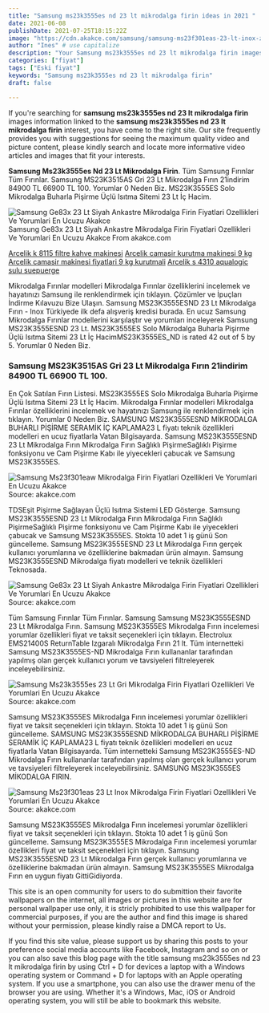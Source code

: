 ```yaml
---
title: "Samsung ms23k3555es nd 23 lt mikrodalga firin ideas in 2021 "
date: 2021-06-08
publishDate: 2021-07-25T18:15:22Z
image: "https://cdn.akakce.com/samsung/samsung-ms23f301eas-23-lt-inox-z.jpg"
author: "Ines" # use capitalize
description: "Your Samsung ms23k3555es nd 23 lt mikrodalga firin images are available in this site. Samsung ms23k3555es nd 23 lt mikrodalga firin are a topic that is being searched for and liked by netizens now. You can Download the Samsung ms23k3555es nd 23 lt mikrodalga firin files here. Get all royalty-free images."
categories: ["fiyat"]
tags: ["Eski fiyat"]
keywords: "Samsung ms23k3555es nd 23 lt mikrodalga firin"
draft: false

---
```


If you're searching for **samsung ms23k3555es nd 23 lt mikrodalga firin** images information linked to the **samsung ms23k3555es nd 23 lt mikrodalga firin** interest, you have come to the right  site.  Our site frequently  provides you with  suggestions  for seeing  the maximum  quality video and picture  content, please kindly search and locate more informative video articles and images  that fit your interests.

**Samsung Ms23k3555es Nd 23 Lt Mikrodalga Firin**. Tüm Samsung Fırınlar Tüm Fırınlar. Samsung MS23K3515AS Gri 23 Lt Mikrodalga Fırın 21indirim 84900 TL 66900 TL 100. Yorumlar 0 Neden Biz. MS23K3555ES Solo Mikrodalga Buharla Pişirme Üçlü Isıtma Sitemi 23 Lt İç Hacim.

![Samsung Ge83x 23 Lt Siyah Ankastre Mikrodalga Firin Fiyatlari Ozellikleri Ve Yorumlari En Ucuzu Akakce](https://cdn.akakce.com/samsung/samsung-ge83x-23-lt-siyah-ankastre-z.jpg "Samsung Ge83x 23 Lt Siyah Ankastre Mikrodalga Firin Fiyatlari Ozellikleri Ve Yorumlari En Ucuzu Akakce")
Samsung Ge83x 23 Lt Siyah Ankastre Mikrodalga Firin Fiyatlari Ozellikleri Ve Yorumlari En Ucuzu Akakce From akakce.com

[Arcelik k 8115 filtre kahve makinesi](/arcelik-k-8115-filtre-kahve-makinesi/)
[Arcelik camasir kurutma makinesi 9 kg](/arcelik-camasir-kurutma-makinesi-9-kg/)
[Arcelik camasir makinesi fiyatlari 9 kg kurutmali](/arcelik-camasir-makinesi-fiyatlari-9-kg-kurutmali/)
[Arcelik s 4310 aqualogic sulu suepuerge](/arcelik-s-4310-aqualogic-sulu-suepuerge/)

Mikrodalga Fırınlar modelleri Mikrodalga Fırınlar özelliklerini incelemek ve hayatınızı Samsung ile renklendirmek için tıklayın. Çözümler ve İpuçları İndirme Kılavuzu Bize Ulaşın. Samsung MS23K3555ESND 23 Lt Mikrodalga Fırın - Inox Türkiyede ilk defa alışveriş kredisi burada. En ucuz Samsung Mikrodalga Fırınlar modellerini karşılaştır ve yorumları inceleyerek Samsung MS23K3555ESND 23 Lt. MS23K3555ES Solo Mikrodalga Buharla Pişirme Üçlü Isıtma Sitemi 23 Lt İç HacimMS23K3555ES_ND is rated 42 out of 5 by 5. Yorumlar 0 Neden Biz.

### Samsung MS23K3515AS Gri 23 Lt Mikrodalga Fırın 21indirim 84900 TL 66900 TL 100.

En Çok Satılan Fırın Listesi. MS23K3555ES Solo Mikrodalga Buharla Pişirme Üçlü Isıtma Sitemi 23 Lt İç Hacim. Mikrodalga Fırınlar modelleri Mikrodalga Fırınlar özelliklerini incelemek ve hayatınızı Samsung ile renklendirmek için tıklayın. Yorumlar 0 Neden Biz. SAMSUNG MS23K3555ESND MİKRODALGA BUHARLI PİŞİRME SERAMİK İÇ KAPLAMA23 L fiyatı teknik özellikleri modelleri en ucuz fiyatlarla Vatan Bilgisayarda. Samsung MS23K3555ESND 23 Lt Mikrodalga Fırın Mikrodalga Fırın Sağlıklı PişirmeSağlıklı Pişirme fonksiyonu ve Cam Pişirme Kabı ile yiyecekleri çabucak ve Samsung MS23K3555ES.


![Samsung Ms23f301eaw Mikrodalga Firin Fiyatlari Ozellikleri Ve Yorumlari En Ucuzu Akakce](https://cdn.akakce.com/samsung/samsung-ms23f301eaw-z.jpg "Samsung Ms23f301eaw Mikrodalga Firin Fiyatlari Ozellikleri Ve Yorumlari En Ucuzu Akakce")
Source: akakce.com

TDSEşit Pişirme Sağlayan Üçlü Isıtma Sistemi LED Gösterge. Samsung MS23K3555ESND 23 Lt Mikrodalga Fırın Mikrodalga Fırın Sağlıklı PişirmeSağlıklı Pişirme fonksiyonu ve Cam Pişirme Kabı ile yiyecekleri çabucak ve Samsung MS23K3555ES. Stokta 10 adet 1 iş günü Son güncelleme. Samsung MS23K3555ESND 23 Lt Mikrodalga Fırın gerçek kullanıcı yorumlarına ve özelliklerine bakmadan ürün almayın. Samsung MS23K3555ESND Mikrodalga fiyatı modelleri ve teknik özellikleri Teknosada.

![Samsung Ge83x 23 Lt Siyah Ankastre Mikrodalga Firin Fiyatlari Ozellikleri Ve Yorumlari En Ucuzu Akakce](https://cdn.akakce.com/samsung/samsung-ge83x-23-lt-siyah-ankastre-z.jpg "Samsung Ge83x 23 Lt Siyah Ankastre Mikrodalga Firin Fiyatlari Ozellikleri Ve Yorumlari En Ucuzu Akakce")
Source: akakce.com

Tüm Samsung Fırınlar Tüm Fırınlar. Samsung Samsung MS23K3555ESND 23 Lt Mikrodalga Fırın. Samsung MS23K3555ES Mikrodalga Fırın incelemesi yorumlar özellikleri fiyat ve taksit seçenekleri için tıklayın. Electrolux EMS21400S ReturnTable Izgaralı Mikrodalga Fırın 21 lt. Tüm internetteki Samsung MS23K3555ES-ND Mikrodalga Fırın kullananlar tarafından yapılmış olan gerçek kullanıcı yorum ve tavsiyeleri filtreleyerek inceleyebilirsiniz.

![Samsung Ms23k3555es 23 Lt Gri Mikrodalga Firin Fiyatlari Ozellikleri Ve Yorumlari En Ucuzu Akakce](https://cdn.akakce.com/samsung/samsung-ms23k3555es-23-lt-gri-z.jpg "Samsung Ms23k3555es 23 Lt Gri Mikrodalga Firin Fiyatlari Ozellikleri Ve Yorumlari En Ucuzu Akakce")
Source: akakce.com

Samsung MS23K3555ES Mikrodalga Fırın incelemesi yorumlar özellikleri fiyat ve taksit seçenekleri için tıklayın. Stokta 10 adet 1 iş günü Son güncelleme. SAMSUNG MS23K3555ESND MİKRODALGA BUHARLI PİŞİRME SERAMİK İÇ KAPLAMA23 L fiyatı teknik özellikleri modelleri en ucuz fiyatlarla Vatan Bilgisayarda. Tüm internetteki Samsung MS23K3555ES-ND Mikrodalga Fırın kullananlar tarafından yapılmış olan gerçek kullanıcı yorum ve tavsiyeleri filtreleyerek inceleyebilirsiniz. SAMSUNG MS23K3555ES MİKODALGA FIRIN.

![Samsung Ms23f301eas 23 Lt Inox Mikrodalga Firin Fiyatlari Ozellikleri Ve Yorumlari En Ucuzu Akakce](https://cdn.akakce.com/samsung/samsung-ms23f301eas-23-lt-inox-z.jpg "Samsung Ms23f301eas 23 Lt Inox Mikrodalga Firin Fiyatlari Ozellikleri Ve Yorumlari En Ucuzu Akakce")
Source: akakce.com

Samsung MS23K3555ES Mikrodalga Fırın incelemesi yorumlar özellikleri fiyat ve taksit seçenekleri için tıklayın. Stokta 10 adet 1 iş günü Son güncelleme. Samsung MS23K3555ES Mikrodalga Fırın incelemesi yorumlar özellikleri fiyat ve taksit seçenekleri için tıklayın. Samsung MS23K3555ESND 23 Lt Mikrodalga Fırın gerçek kullanıcı yorumlarına ve özelliklerine bakmadan ürün almayın. Samsung MS23K3555ES Mikrodalga Fırın en uygun fiyatı GittiGidiyorda.

This site is an open community for users to do submittion their favorite wallpapers on the internet, all images or pictures in this website are for personal wallpaper use only, it is stricly prohibited to use this wallpaper for commercial purposes, if you are the author and find this image is shared without your permission, please kindly raise a DMCA report to Us.

If you find this site value, please support us by sharing this posts to your preference social media accounts like Facebook, Instagram and so on or you can also save this blog page with the title samsung ms23k3555es nd 23 lt mikrodalga firin by using Ctrl + D for devices a laptop with a Windows operating system or Command + D for laptops with an Apple operating system. If you use a smartphone, you can also use the drawer menu of the browser you are using. Whether it's a Windows, Mac, iOS or Android operating system, you will still be able to bookmark this website.
